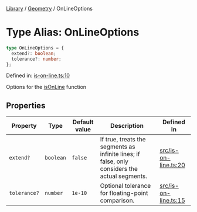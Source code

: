 <!-- markdownlint-disable -->
<!-- cspell: disable -->
[Library](../index.md) / [Geometry](./index.md) / OnLineOptions

# Type Alias: OnLineOptions

```ts
type OnLineOptions = {
  extend?: boolean;
  tolerance?: number;
};
```

Defined in: [is-on-line.ts:10](https://github.com/technobuddha/library/blob/main/src/is-on-line.ts#L10)

Options for the [isOnLine](isOnLine.md) function

## Properties

| Property | Type | Default value | Description | Defined in |
| ------ | ------ | ------ | ------ | ------ |
| <a id="extend"></a> `extend?` | `boolean` | `false` | If true, treats the segments as infinite lines; if false, only considers the actual segments. | [src/is-on-line.ts:20](https://github.com/technobuddha/library/blob/main/src/is-on-line.ts#L20) |
| <a id="tolerance"></a> `tolerance?` | `number` | `1e-10` | Optional tolerance for floating-point comparison. | [src/is-on-line.ts:15](https://github.com/technobuddha/library/blob/main/src/is-on-line.ts#L15) |


